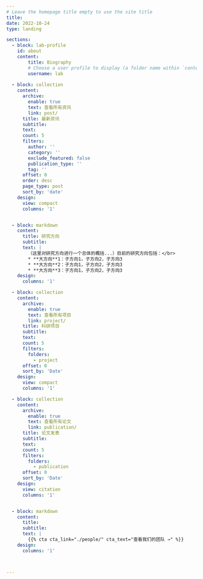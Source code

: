 ```yaml
---
# Leave the homepage title empty to use the site title
title:
date: 2022-10-24
type: landing

sections:
  - block: lab-profile
    id: about
    content:
        title: Biography
        # Choose a user profile to display (a folder name within `content/authors/`)
        username: lab
  
  - block: collection
    content:
      archive:
        enable: true
        text: 查看所有资讯
        link: post/
      title: 最新资讯
      subtitle: 
      text:
      count: 5
      filters:
        author: ''
        category: ''
        exclude_featured: false
        publication_type: ''
        tag: ''
      offset: 0
      order: desc
      page_type: post
      sort_by: 'date'
    design:
      view: compact
      columns: '1'


  - block: markdown
    content:
      title: 研究方向
      subtitle:
      text: |
        （这里对研究方向进行一个总体的概括...）目前的研究方向包括：</br>
        * **大方向**1：子方向1，子方向2，子方向3
        * **大方向**2：子方向1，子方向2，子方向3
        * **大方向**3：子方向1，子方向2，子方向3
    design:
      columns: '1'

  - block: collection
    content:
      archive:
        enable: true
        text: 查看所有项目
        link: project/
      title: 科研项目
      subtitle: 
      text:
      count: 5
      filters:
        folders:
          - project
      offset: 0
      sort_by: 'Date'
    design:
      view: compact
      columns: '1'

  - block: collection
    content:
      archive:
        enable: true
        text: 查看所有论文
        link: publication/
      title: 论文发表
      subtitle: 
      text:
      count: 5
      filters:
        folders:
          - publication
      offset: 0
      sort_by: 'Date'
    design:
      view: citation
      columns: '1'


  - block: markdown
    content:
      title:
      subtitle:
      text: |
        {{% cta cta_link="./people/" cta_text="查看我们的团队 →" %}}
    design:
      columns: '1'



---
```

